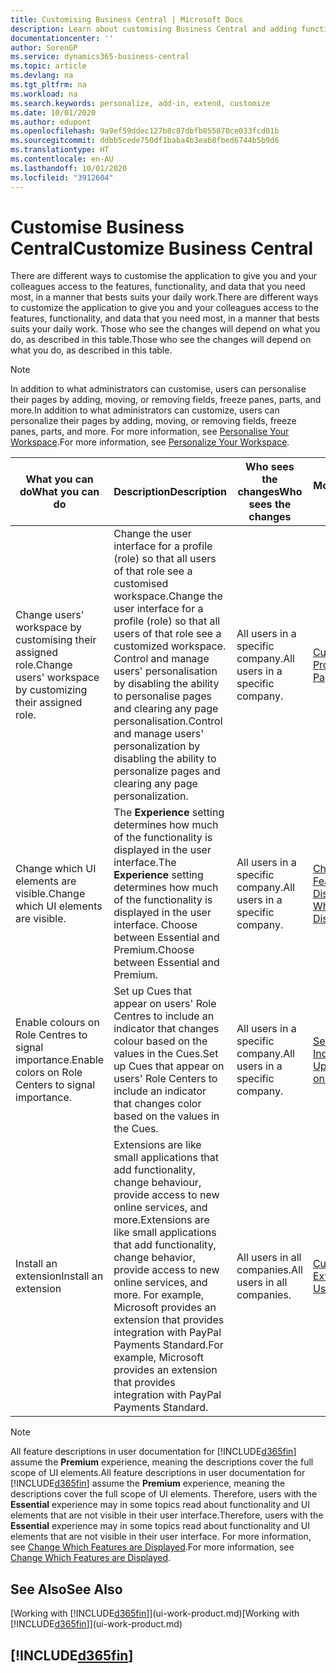 ```yaml
---
title: Customising Business Central | Microsoft Docs
description: Learn about customising Business Central and adding functionality.
documentationcenter: ''
author: SorenGP
ms.service: dynamics365-business-central
ms.topic: article
ms.devlang: na
ms.tgt_pltfrm: na
ms.workload: na
ms.search.keywords: personalize, add-in, extend, customize
ms.date: 10/01/2020
ms.author: edupont
ms.openlocfilehash: 9a9ef59ddec127b8c87dbfb055870ce033fcd01b
ms.sourcegitcommit: ddbb5cede750df1baba4b3eab8fbed6744b5b9d6
ms.translationtype: HT
ms.contentlocale: en-AU
ms.lasthandoff: 10/01/2020
ms.locfileid: "3912604"
---
```

# <a name="customize-business-central"></a><span data-ttu-id="c2978-103">Customise Business Central</span><span class="sxs-lookup"><span data-stu-id="c2978-103">Customize Business Central</span></span>
<span data-ttu-id="c2978-104">There are different ways to customise the application to give you and your colleagues access to the features, functionality, and data that you need most, in a manner that bests suits your daily work.</span><span class="sxs-lookup"><span data-stu-id="c2978-104">There are different ways to customize the application to give you and your colleagues access to the features, functionality, and data that you need most, in a manner that bests suits your daily work.</span></span> <span data-ttu-id="c2978-105">Those who see the changes will depend on what you do, as described in this table.</span><span class="sxs-lookup"><span data-stu-id="c2978-105">Those who see the changes will depend on what you do, as described in this table.</span></span>

> [!NOTE]
> <span data-ttu-id="c2978-106">In addition to what administrators can customise, users can personalise their pages by adding, moving, or removing fields, freeze panes, parts, and more.</span><span class="sxs-lookup"><span data-stu-id="c2978-106">In addition to what administrators can customize, users can personalize their pages by adding, moving, or removing fields, freeze panes, parts, and more.</span></span> <span data-ttu-id="c2978-107">For more information, see [Personalise Your Workspace](ui-personalization-user.md).</span><span class="sxs-lookup"><span data-stu-id="c2978-107">For more information, see [Personalize Your Workspace](ui-personalization-user.md).</span></span>

| <span data-ttu-id="c2978-108">What you can do</span><span class="sxs-lookup"><span data-stu-id="c2978-108">What you can do</span></span>    |  <span data-ttu-id="c2978-109">Description</span><span class="sxs-lookup"><span data-stu-id="c2978-109">Description</span></span>  |  <span data-ttu-id="c2978-110">Who sees the changes</span><span class="sxs-lookup"><span data-stu-id="c2978-110">Who sees the changes</span></span>  |  <span data-ttu-id="c2978-111">More information</span><span class="sxs-lookup"><span data-stu-id="c2978-111">More information</span></span>  |
|-----|---------------|---------|-------|
|<span data-ttu-id="c2978-112">Change users' workspace by customising their assigned role.</span><span class="sxs-lookup"><span data-stu-id="c2978-112">Change users' workspace by customizing their assigned role.</span></span>|<span data-ttu-id="c2978-113">Change the user interface for a profile (role) so that all users of that role see a customised workspace.</span><span class="sxs-lookup"><span data-stu-id="c2978-113">Change the user interface for a profile (role) so that all users of that role see a customized workspace.</span></span> <span data-ttu-id="c2978-114">Control and manage users' personalisation by disabling the ability to personalise pages and clearing any page personalisation.</span><span class="sxs-lookup"><span data-stu-id="c2978-114">Control and manage users' personalization by disabling the ability to personalize pages and clearing any page personalization.</span></span>|<span data-ttu-id="c2978-115">All users in a specific company.</span><span class="sxs-lookup"><span data-stu-id="c2978-115">All users in a specific company.</span></span>|[<span data-ttu-id="c2978-116">Customise Pages for Profiles</span><span class="sxs-lookup"><span data-stu-id="c2978-116">Customize Pages for Profiles</span></span>](ui-personalization-manage.md)|
|<span data-ttu-id="c2978-117">Change which UI elements are visible.</span><span class="sxs-lookup"><span data-stu-id="c2978-117">Change which UI elements are visible.</span></span>|<span data-ttu-id="c2978-118">The **Experience** setting determines how much of the functionality is displayed in the user interface.</span><span class="sxs-lookup"><span data-stu-id="c2978-118">The **Experience** setting determines how much of the functionality is displayed in the user interface.</span></span> <span data-ttu-id="c2978-119">Choose between Essential and Premium.</span><span class="sxs-lookup"><span data-stu-id="c2978-119">Choose between Essential and Premium.</span></span>|<span data-ttu-id="c2978-120">All users in a specific company.</span><span class="sxs-lookup"><span data-stu-id="c2978-120">All users in a specific company.</span></span>|[<span data-ttu-id="c2978-121">Change Which Features are Displayed</span><span class="sxs-lookup"><span data-stu-id="c2978-121">Change Which Features are Displayed</span></span>](ui-experiences.md)|
|<span data-ttu-id="c2978-122">Enable colours on Role Centres to signal importance.</span><span class="sxs-lookup"><span data-stu-id="c2978-122">Enable colors on Role Centers to signal importance.</span></span>|<span data-ttu-id="c2978-123">Set up Cues that appear on users' Role Centres to include an indicator that changes colour based on the values in the Cues.</span><span class="sxs-lookup"><span data-stu-id="c2978-123">Set up Cues that appear on users' Role Centers to include an indicator that changes color based on the values in the Cues.</span></span>|<span data-ttu-id="c2978-124">All users in a specific company.</span><span class="sxs-lookup"><span data-stu-id="c2978-124">All users in a specific company.</span></span>|[<span data-ttu-id="c2978-125">Set Up a Coloured Indicator on Cues</span><span class="sxs-lookup"><span data-stu-id="c2978-125">Set Up a Colored Indicator on Cues</span></span>](admin-how-set-up-colored-indicator-on-cues.md)|
|<span data-ttu-id="c2978-126">Install an extension</span><span class="sxs-lookup"><span data-stu-id="c2978-126">Install an extension</span></span>|<span data-ttu-id="c2978-127">Extensions are like small applications that add functionality, change behaviour, provide access to new online services, and more.</span><span class="sxs-lookup"><span data-stu-id="c2978-127">Extensions are like small applications that add functionality, change behavior, provide access to new online services, and more.</span></span> <span data-ttu-id="c2978-128">For example, Microsoft provides an extension that provides integration with PayPal Payments Standard.</span><span class="sxs-lookup"><span data-stu-id="c2978-128">For example, Microsoft provides an extension that provides integration with PayPal Payments Standard.</span></span>|<span data-ttu-id="c2978-129">All users in all companies.</span><span class="sxs-lookup"><span data-stu-id="c2978-129">All users in all companies.</span></span>|[<span data-ttu-id="c2978-130">Customising Using Extensions</span><span class="sxs-lookup"><span data-stu-id="c2978-130">Customizing Using Extensions</span></span>](ui-extensions.md)|
> [!NOTE]
> <span data-ttu-id="c2978-131">All feature descriptions in user documentation for [!INCLUDE[d365fin](includes/d365fin_md.md)] assume the **Premium** experience, meaning the descriptions cover the full scope of UI elements.</span><span class="sxs-lookup"><span data-stu-id="c2978-131">All feature descriptions in user documentation for [!INCLUDE[d365fin](includes/d365fin_md.md)] assume the **Premium** experience, meaning the descriptions cover the full scope of UI elements.</span></span> <span data-ttu-id="c2978-132">Therefore, users with the **Essential** experience may in some topics read about functionality and UI elements that are not visible in their user interface.</span><span class="sxs-lookup"><span data-stu-id="c2978-132">Therefore, users with the **Essential** experience may in some topics read about functionality and UI elements that are not visible in their user interface.</span></span> <span data-ttu-id="c2978-133">For more information, see [Change Which Features are Displayed](ui-experiences.md).</span><span class="sxs-lookup"><span data-stu-id="c2978-133">For more information, see [Change Which Features are Displayed](ui-experiences.md).</span></span>

## <a name="see-also"></a><span data-ttu-id="c2978-134">See Also</span><span class="sxs-lookup"><span data-stu-id="c2978-134">See Also</span></span>
<span data-ttu-id="c2978-135">[Working with [!INCLUDE[d365fin](includes/d365fin_md.md)]](ui-work-product.md)</span><span class="sxs-lookup"><span data-stu-id="c2978-135">[Working with [!INCLUDE[d365fin](includes/d365fin_md.md)]](ui-work-product.md)</span></span>  

## [!INCLUDE[d365fin](includes/free_trial_md.md)]  

